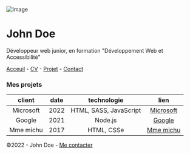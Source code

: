 ![Image](https://cdn.discordapp.com/attachments/1208043598558400513/1215577342060003338/image.png?ex=65fd419e&is=65eacc9e&hm=49eb395d3af443bd8ce47c404f203635e72e023da201ef21c55a3df8a0b04373&)


# John Doe


Développeur web junior, en formation "Développement Web et Accessibilité"

[Acceuil]() - [CV](CV.MD) - [Projet](README.md) - [Contact](contact.md)

### Mes projets

| client     | date          | technologie | lien |
| :------:    |:-------------:| :-----------:|:-------: |
| Microsoft  |   2022        |  HTML, SASS, JavaScript|[Microsoft]() |
| Google     |   2021        |   Node.js |[Google]() |
| Mme michu  |   2017        |    HTML, CSSe |[Mme michu]() |


©2022 - John Doe - [Me contacter]()




